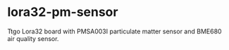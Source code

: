 # lora32-pm-sensor
Ttgo Lora32 board with PMSA003I particulate matter sensor and BME680 air quality sensor.
